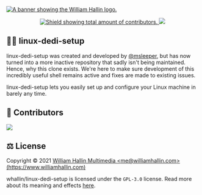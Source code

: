 <!-- HEADER -->
<a href="https://williamhallin.com"><img src="https://raw.githubusercontent.com/whallin/whallin/master/img_header.png" alt="A banner showing the William Hallin logo."></a>

<!-- SHIELDS -->
<p align=center>
  <a href="https://github.com/whallin/linux-dedi-setup/graphs/contributors">
    <img src="https://img.shields.io/github/contributors/whallin/linux-dedi-setup.svg?style=for-the-badge&color=brightgreen" alt="Shield showing total amount of contributors.">
  </a>
  <img src="https://badges.pufler.dev/visits/whallin/linux-dedi-setup?style=for-the-badge">
</p>

<!-- ABOUT -->
## 👨‍💻 linux-dedi-setup
linux-dedi-setup was created and developed by [@msleeper](https://github.com/tommytran732), but has now turned into a more inactive repository that sadly isn't being maintained. Hence, why this clone exists. We're here to make sure development of this incredibly useful shell remains active and fixes are made to existing issues. 

linux-dedi-setup lets you easily set up and configure your Linux machine in barely any time.

<!-- CONTRIBUTORS -->
## 🤝 Contributors
<a href="https://github.com/whallin/linux-dedi-setup/graphs/contributors"><img src="https://contrib.rocks/image?repo=whallin/linux-dedi-setup" /></a>

<!-- LICENSE -->
## ⚖️ License
Copyright © 2021 [William Hallin Multimedia &lt;me@williamhallin.com&gt; (https://www.williamhallin.com)](https://www.williamhallin.com)

whallin/linux-dedi-setup is licensed under the ``GPL-3.0`` license. Read more about its meaning and effects [here](https://github.com/whallin/linux-dedi-setup/blob/main/LICENSE).
